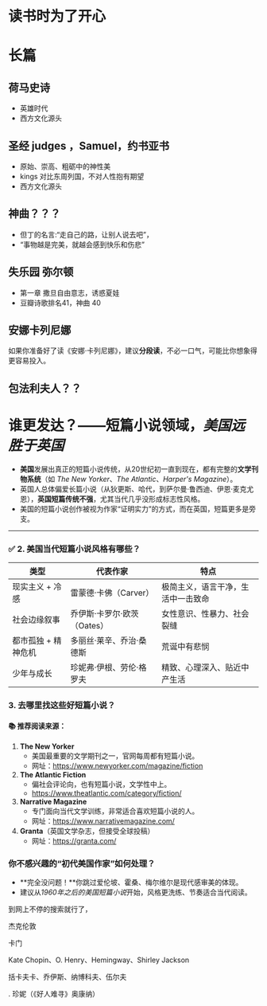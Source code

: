 # 读书时为了开心

# 长篇

## 荷马史诗

* 英雄时代
* 西方文化源头

## 圣经 judges ，Samuel，约书亚书

- 原始、崇高、粗砺中的神性美
- kings 对比东周列国，不对人性抱有期望
- 西方文化源头

## 神曲？？？

* 但丁的名言:“走自己的路，让别人说去吧”，
* “事物越是完美，就越会感到快乐和伤悲”

## 失乐园 弥尔顿

* 第一章 撒旦自由意志，诱惑夏娃
* 豆瓣诗歌排名41，神曲 40

## 安娜卡列尼娜

如果你准备好了读《安娜·卡列尼娜》，建议**分段读**，不必一口气，可能比你想象得更容易投入。

## 包法利夫人？？



# 谁更发达？——短篇小说领域，*美国远胜于英国*

- **美国**发展出真正的短篇小说传统，从20世纪初一直到现在，都有完整的**文学刊物系统**（如 *The New Yorker*、*The Atlantic*、*Harper's Magazine*）。
- 英国人总体偏爱长篇小说（从狄更斯、哈代，到萨尔曼·鲁西迪、伊恩·麦克尤恩），**英国短篇传统不强**，尤其当代几乎没形成标志性风格。
- 美国的短篇小说创作被视为作家“证明实力”的方式，而在英国，短篇更多是旁支。

------

### ✅ 2. **美国当代短篇小说风格有哪些？**

| 类型                | 代表作家                    | 特点                               |
| ------------------- | --------------------------- | ---------------------------------- |
| 现实主义 + 冷感     | 雷蒙德·卡佛（Carver）       | 极简主义，语言干净，生活中一击致命 |
| 社会边缘叙事        | 乔伊斯·卡罗尔·欧茨（Oates） | 女性意识、性暴力、社会裂缝         |
| 都市孤独 + 精神危机 | 多丽丝·莱辛、乔治·桑德斯    | 荒诞中有悲悯                       |
| 少年与成长          | 珍妮弗·伊根、劳伦·格罗夫    | 精致、心理深入、贴近中产生活       |

### 3. **去哪里找这些好短篇小说？**

#### 📚 推荐阅读来源：

1. **The New Yorker**
   - 美国最重要的文学期刊之一，官网每周都有短篇小说。
   - 网址：https://www.newyorker.com/magazine/fiction
2. **The Atlantic Fiction**
   - 偏社会评论向，也有短篇小说，文学性中上。
   - https://www.theatlantic.com/category/fiction/
3. **Narrative Magazine**
   - 专门面向当代文学训练，非常适合喜欢短篇小说的人。
   - 网址：https://www.narrativemagazine.com/
4. **Granta**（英国文学杂志，但接受全球投稿）
   - 网址：https://granta.com/



###  **你不感兴趣的“初代美国作家”如何处理？**

- **完全没问题！**你跳过爱伦坡、霍桑、梅尔维尔是现代感审美的体现。
- 建议从*1960年之后的美国短篇小说*开始，风格更洗练、节奏适合当代阅读。

到网上不停的搜索就行了，

杰克伦敦

卡门

Kate Chopin、O. Henry、Hemingway、Shirley Jackson 

括卡夫卡、乔伊斯、纳博科夫、伍尔夫

. 珍妮（《好人难寻》奥康纳）